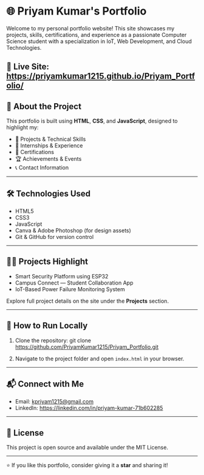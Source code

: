 # 🌐 Priyam Kumar's Portfolio

Welcome to my personal portfolio website! This site showcases my projects, skills, certifications, and experience as a passionate Computer Science student with a specialization in IoT, Web Development, and Cloud Technologies.

🔗 **Live Site:** https://priyamkumar1215.github.io/Priyam_Portfolio/
---

## 📁 About the Project

This portfolio is built using **HTML**, **CSS**, and **JavaScript**, designed to highlight my:

- 🚀 Projects & Technical Skills
- 💼 Internships & Experience
- 📜 Certifications
- 🏆 Achievements & Events
- 📞 Contact Information

---

## 🛠️ Technologies Used

- HTML5  
- CSS3  
- JavaScript  
- Canva & Adobe Photoshop (for design assets)  
- Git & GitHub for version control  

---

## 👨‍💻 Projects Highlight

- Smart Security Platform using ESP32  
- Campus Connect — Student Collaboration App  
- IoT-Based Power Failure Monitoring System  

Explore full project details on the site under the **Projects** section.

---

## 🚀 How to Run Locally

1. Clone the repository:
   git clone https://github.com/PriyamKumar1215/Priyam_Portfolio.git

2. Navigate to the project folder and open `index.html` in your browser.

---

## 📬 Connect with Me

- Email: kpriyam1215@gmail.com  
- LinkedIn: https://linkedin.com/in/priyam-kumar-71b602285  

---

## 📝 License

This project is open source and available under the MIT License.

---

⭐️ If you like this portfolio, consider giving it a **star** and sharing it!

